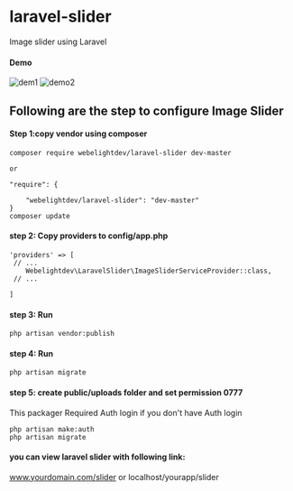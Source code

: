# laravel-slider
Image slider using Laravel


#### Demo
![dem1](https://user-images.githubusercontent.com/32864560/33022440-372188c8-ce2b-11e7-995a-b305e8aa0a1d.jpg)
![demo2](https://user-images.githubusercontent.com/32864560/33022741-2bcec46c-ce2c-11e7-87fd-8a6d89848456.jpg)

## Following are the step to configure Image Slider


#### Step 1:copy vendor using composer

    composer require webelightdev/laravel-slider dev-master
    
    or
    
    "require": {
       
        "webelightdev/laravel-slider": "dev-master"
    }
    composer update

#### step 2: Copy providers to config/app.php

    'providers' => [
     // ...
        Webelightdev\LaravelSlider\ImageSliderServiceProvider::class,
     // ...

    ]

#### step 3: Run  
	php artisan vendor:publish


#### step 4: Run  
	php artisan migrate

	
#### step 5: create public/uploads folder  and set permission 0777

This packager Required Auth login
if you don't have Auth login 

	php artisan make:auth
    php artisan migrate

#### you can view laravel slider with following link:
www.yourdomain.com/slider 
or 
localhost/yourapp/slider



